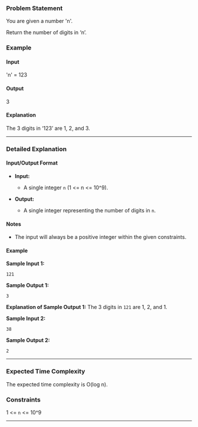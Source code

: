 ### Problem Statement

You are given a number 'n'.

Return the number of digits in ‘n’.

### Example
#### Input
'n' = 123

#### Output
3

#### Explanation
The 3 digits in ‘123’ are 1, 2, and 3.

---

### Detailed Explanation

#### Input/Output Format

- **Input:** 
  - A single integer `n` (1 <= n <= 10^9).

- **Output:** 
  - A single integer representing the number of digits in `n`.

#### Notes
- The input will always be a positive integer within the given constraints.

#### Example

**Sample Input 1:**
```
121
```

**Sample Output 1:**
```
3
```

**Explanation of Sample Output 1:**
The 3 digits in `121` are 1, 2, and 1.

**Sample Input 2:**
```
38
```

**Sample Output 2:**
```
2
```

---

### Expected Time Complexity
The expected time complexity is O(log n).

### Constraints
1 <= `n` <= 10^9

---